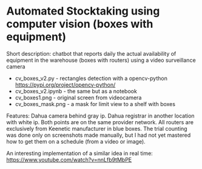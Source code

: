 # Automated Stocktaking using computer vision (boxes with equipment)

Short description: chatbot that reports daily the actual availability of equipment in the warehouse (boxes with routers) using a video surveillance camera

- cv_boxes_v2.py - rectangles detection with a opencv-python https://pypi.org/project/opencv-python/
- cv_boxes_v2.ipynb - the same but as a notebook
- cv_boxes1.png - original screen from videocamera
- cv_boxes_mask.png - a mask for limit view to a shelf with boxes

Features: Dahua camera behind gray ip. Dahua registrar in another location with white ip. Both points are on the same provider network. All routers are exclusively from Keenetic manufacturer in blue boxes. The trial counting was done only on screenshots made manually, but I had not yet mastered how to get them on a schedule (from a video or image).

An interesting implementation of a similar idea in real time: https://www.youtube.com/watch?v=nnLfb9tMbPE
